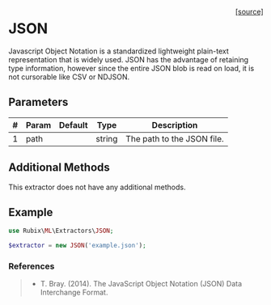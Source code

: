 <span style="float:right;"><a href="https://github.com/RubixML/RubixML/blob/master/src/Extractors/JSON.php">[source]</a></span>

# JSON
Javascript Object Notation is a standardized lightweight plain-text representation that is widely used. JSON has the advantage of retaining type information, however since the entire JSON blob is read on load, it is not cursorable like CSV or NDJSON.

## Parameters
| # | Param | Default | Type | Description |
|---|---|---|---|---|
| 1 | path |  | string | The path to the JSON file. |

## Additional Methods
This extractor does not have any additional methods.

## Example
```php
use Rubix\ML\Extractors\JSON;

$extractor = new JSON('example.json');
```

### References
>- T. Bray. (2014). The JavaScript Object Notation (JSON) Data Interchange Format.